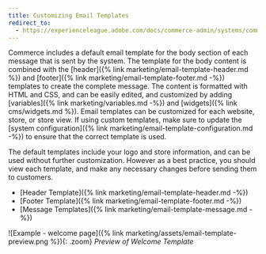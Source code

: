 ```yaml
---
title: Customizing Email Templates
redirect_to:
  - https://experienceleague.adobe.com/docs/commerce-admin/systems/communications/email-template-custom.html
---
```


Commerce includes a default email template for the body section of each message that is sent by the system. The template for the body content is combined with the [header]({% link marketing/email-template-header.md %}) and [footer]({% link marketing/email-template-footer.md -%}) templates to create the complete message. The content is formatted with HTML and CSS, and can be easily edited, and customized by adding [variables]({% link marketing/variables.md -%}) and [widgets]({% link cms/widgets.md %}). Email templates can be customized for each website, store, or store view. If using custom templates, make sure to update the [system configuration]({% link marketing/email-template-configuration.md -%}) to ensure that the correct template is used.

The default templates include your logo and store information, and can be used without further customization. However as a best practice, you should view each template, and make any necessary changes before sending them to customers.

- [Header Template]({% link marketing/email-template-header.md -%})
- [Footer Template]({% link marketing/email-template-footer.md -%})
- [Message Templates]({% link marketing/email-template-message.md -%})

![Example - welcome page]({% link marketing/assets/email-template-preview.png %}){: .zoom}
_Preview of Welcome Template_
